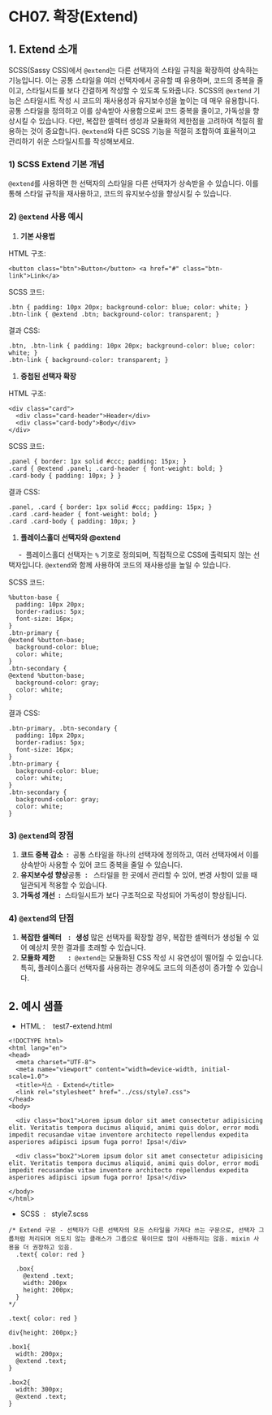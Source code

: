 # CH07. 확장(Extend)

  

  

## 1\. Extend 소개

SCSS(Sassy CSS)에서 `@extend`는 다른 선택자의 스타일 규칙을 확장하여 상속하는 기능입니다. 이는 공통 스타일을 여러 선택자에서 공유할 때 유용하며, 코드의 중복을 줄이고, 스타일시트를 보다 간결하게 작성할 수 있도록 도와줍니다. SCSS의 `@extend` 기능은 스타일시트 작성 시 코드의 재사용성과 유지보수성을 높이는 데 매우 유용합니다. 공통 스타일을 정의하고 이를 상속받아 사용함으로써 코드 중복을 줄이고, 가독성을 향상시킬 수 있습니다. 다만, 복잡한 셀렉터 생성과 모듈화의 제한점을 고려하여 적절히 활용하는 것이 중요합니다. `@extend`와 다른 SCSS 기능을 적절히 조합하여 효율적이고 관리하기 쉬운 스타일시트를 작성해보세요.

  

  

### 1) SCSS Extend 기본 개념

`@extend`를 사용하면 한 선택자의 스타일을 다른 선택자가 상속받을 수 있습니다. 이를 통해 스타일 규칙을 재사용하고, 코드의 유지보수성을 향상시킬 수 있습니다.

  

### 2) `@extend` 사용 예시

  

1. **기본 사용법**

HTML 구조:

```
<button class="btn">Button</button> <a href="#" class="btn-link">Link</a>
```

  

SCSS 코드:

```
.btn { padding: 10px 20px; background-color: blue; color: white; } 
.btn-link { @extend .btn; background-color: transparent; }
```

  

결과 CSS:

```
.btn, .btn-link { padding: 10px 20px; background-color: blue; color: white; } 
.btn-link { background-color: transparent; }
```

1. **중첩된 선택자 확장**

HTML 구조:

```
<div class="card"> 
  <div class="card-header">Header</div> 
  <div class="card-body">Body</div> 
</div>
```

  

SCSS 코드:

```
.panel { border: 1px solid #ccc; padding: 15px; } 
.card { @extend .panel; .card-header { font-weight: bold; } 
.card-body { padding: 10px; } }
```

  

결과 CSS:

```
.panel, .card { border: 1px solid #ccc; padding: 15px; } 
.card .card-header { font-weight: bold; } 
.card .card-body { padding: 10px; }
```

1. **플레이스홀더 선택자와 @extend**

     -  플레이스홀더 선택자는 `%` 기호로 정의되며, 직접적으로 CSS에 출력되지 않는 선택자입니다. `@extend`와 함께 사용하여 코드의 재사용성을 높일 수 있습니다.

  

SCSS 코드:

```
%button-base { 
  padding: 10px 20px; 
  border-radius: 5px; 
  font-size: 16px; 
} 
.btn-primary { 
@extend %button-base; 
  background-color: blue; 
  color: white; 
} 
.btn-secondary { 
@extend %button-base; 
  background-color: gray; 
  color: white; 
}
```

  

결과 CSS:

```
.btn-primary, .btn-secondary { 
  padding: 10px 20px; 
  border-radius: 5px; 
  font-size: 16px; 
} 
.btn-primary { 
  background-color: blue; 
  color: white; 
} 
.btn-secondary { 
  background-color: gray; 
  color: white; 
}
```

  

  

### 3) `@extend`의 장점

  

1. **코드 중복 감소  :**  공통 스타일을 하나의 선택자에 정의하고, 여러 선택자에서 이를 상속받아 사용할 수 있어 코드 중복을 줄일 수 있습니다.
2. **유지보수성 향상**공통  **:**   스타일을 한 곳에서 관리할 수 있어, 변경 사항이 있을 때 일관되게 적용할 수 있습니다.
3. **가독성 개선  :**  스타일시트가 보다 구조적으로 작성되어 가독성이 향상됩니다.

###   

### 4) `@extend`의 단점

1. **복잡한 셀렉터    :   생성** 많은 선택자를 확장할 경우, 복잡한 셀렉터가 생성될 수 있어 예상치 못한 결과를 초래할 수 있습니다.
2. **모듈화 제한        :**  `@extend`는 모듈화된 CSS 작성 시 유연성이 떨어질 수 있습니다. 특히, 플레이스홀더 선택자를 사용하는 경우에도 코드의 의존성이 증가할 수 있습니다.

  

  

  

## 2\. 예시 샘플

  

- HTML :    test7-extend.html

```
<!DOCTYPE html>
<html lang="en">
<head>
  <meta charset="UTF-8">
  <meta name="viewport" content="width=device-width, initial-scale=1.0">
  <title>사스 - Extend</title>
  <link rel="stylesheet" href="../css/style7.css">
</head>
<body>
  
  <div class="box1">Lorem ipsum dolor sit amet consectetur adipisicing elit. Veritatis tempora ducimus aliquid, animi quis dolor, error modi impedit recusandae vitae inventore architecto repellendus expedita asperiores adipisci ipsum fuga porro! Ipsa!</div>
  
  <div class="box2">Lorem ipsum dolor sit amet consectetur adipisicing elit. Veritatis tempora ducimus aliquid, animi quis dolor, error modi impedit recusandae vitae inventore architecto repellendus expedita asperiores adipisci ipsum fuga porro! Ipsa!</div>

</body>
</html>
```

  

- SCSS  :   style7.scss

```
/* Extend 구문 - 선택자가 다른 선택자의 모든 스타일을 가져다 쓰는 구문으로, 선택자 그룹처럼 처리되며 의도치 않는 클래스가 그룹으로 묶이므로 많이 사용하지는 않음. mixin 사용을 더 권장하고 있음.
  .text{ color: red }

  .box{
    @extend .text;
    width: 200px
    height: 200px;
  } 
*/

.text{ color: red }

div{height: 200px;}

.box1{
  width: 200px;
  @extend .text;   
} 

.box2{
  width: 300px;
  @extend .text;   
} 
```